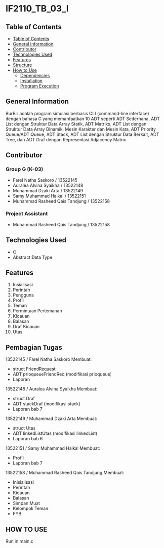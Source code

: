 # IF2110_TB_03_I
 
## Table of Contents
  - [Table of Contents](#table-of-contents)
  - [General Information](#general-information)
  - [Contributor](#contributor)
  - [Technologies Used](#technologies-used)
  - [Features](#features)
  - [Structure](#structure)
  - [How to Use](#how-to-use)
    - [Dependencies](#dependencies)
    - [Installation](#installation)
    - [Program Execution](#program-execution)

## General Information
BurBir adalah program simulasi berbasis CLI (command-line interface) dengan bahasa C yang memanfaatkan 10 ADT seperti ADT Sederhana, ADT List dengan Struktur Data Array Statik, ADT Matriks, ADT List dengan Struktur Data Array Dinamik, Mesin Karakter dan Mesin Kata, ADT Priority Queue/ADT Queue, ADT Stack, ADT List dengan Struktur Data Berkait, ADT Tree, dan ADT Graf dengan Representasi Adjacency Matrix.

## Contributor
### Group G (K-03)
- Farel Natha Saskoro / 13522145
- Auralea Alvina Syaikha / 13522148
- Muhammad Dzaki Arta / 13522149
- Samy Muhammad Haikal / 13522151
- Muhammad Rasheed Qais Tandjung / 13522158

### Project Assistant
- Muhammad Rasheed Qais Tandjung / 13522158

## Technologies Used
- C
- Abstract Data Type

## Features
1. Insialisasi
2. Perintah
3. Pengguna
4. Profil
5. Teman
6. Permintaan Pertemanan
7. Kicauan
8. Balasan
9. Draf Kicauan
10. Utas



## Pembagian Tugas
13522145 / Farel Natha Saskoro
Membuat:
 - struct FriendRequest
 - ADT prioqueueFriendReq (modifikasi prioqueue)
- Laporan
  
13522148 / Auralea Alvina Syaikha
Membuat: 
- struct Draf
 - ADT stackDraf (modifikasi stack)
- Laporan bab 7

13522149 / Muhammad Dzaki Arta
Membuat:
 - struct Utas
 - ADT linkedListUtas (modifikasi linkedList)
- Laporan bab 6
  
13522151 / Samy Muhammad Haikal
Membuat:
 - Profil
 - Laporan bab 7

13522158 / Muhammad Rasheed Qais Tandjung
Membuat:
- Inisialisasi
- Perintah
- Kicauan
- Balasan
- Simpan Muat
- Kelompok Teman
- FYB


## HOW TO USE
Run in main.c
